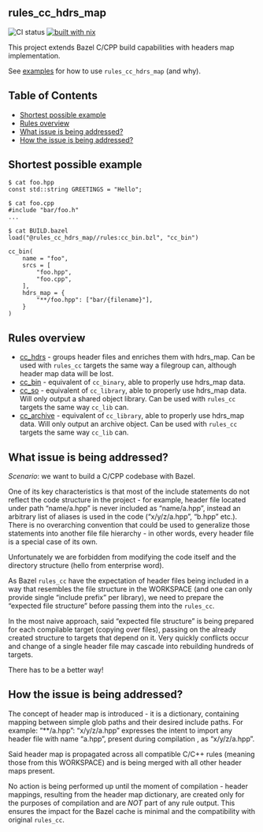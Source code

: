 rules_cc_hdrs_map
---
![CI status](https://github.com/AleksanderGondek/rules_cc_hdrs_map/actions/workflows/ci.yaml/badge.svg) [![built with nix](https://builtwithnix.org/badge.svg)](https://builtwithnix.org)

This project extends Bazel C/CPP build capabilities with headers map implementation. 

See [examples](/examples) for how to use `rules_cc_hdrs_map` (and why).

## Table of Contents
- [Shortest possible example](#shortest-possible-example)
- [Rules overview](#rules-overview)
- [What issue is being addressed?](#what-issue-is-being-addressed)
- [How the issue is being addressed?](#how-the-issue-is-being-addressed)

## Shortest possible example

```
$ cat foo.hpp
const std::string GREETINGS = "Hello";

$ cat foo.cpp
#include "bar/foo.h"
...

$ cat BUILD.bazel
load("@rules_cc_hdrs_map//rules:cc_bin.bzl", "cc_bin")

cc_bin(
    name = "foo",
    srcs = [
        "foo.hpp",
        "foo.cpp",
    ],
    hdrs_map = {
        "**/foo.hpp": ["bar/{filename}"],
    }
)

```

## Rules overview

* [cc_hdrs](/docs/cc_hdrs_docs.md) - groups header files and enriches them with hdrs_map. Can be used with `rules_cc` targets the same way a filegroup can, although header map data will be lost.
* [cc_bin](/docs/cc_bin_docs.md) - equivalent of `cc_binary`, able to properly use hdrs_map data.
* [cc_so](/docs/cc_so_docs.md) - equivalent of `cc_library`, able to properly use hdrs_map data. Will only output a shared object library. Can be used with `rules_cc` targets the same way `cc_lib` can.
* [cc_archive](/docs/cc_archive_docs.md) - equivalent of `cc_library`, able to properly use hdrs_map data. Will only output an archive object. Can be used with `rules_cc` targets the same way `cc_lib` can.


## What issue is being addressed?

_Scenario_: we want to build a C/CPP codebase with Bazel. 

One of its key characteristics is that most of the include statements do not reflect the code structure in the project - for example, header file located under path “name/a.hpp” is never included as “name/a.hpp”, instead an arbitrary list of aliases is used in the code (“x/y/z/a.hpp”, “b.hpp” etc.).  There is no overarching convention that could be used to generalize those statements into another file file hierarchy - in other words, every header file is a special case of its own.

Unfortunately we are forbidden from modifying the code itself and the directory structure (hello from enterprise word). 

As Bazel `rules_cc` have the expectation of header files being included in a way that resembles the file structure in the WORKSPACE (and one can only provide single “include prefix” per library), we need to prepare the “expected file structure” before passing them into the `rules_cc`.

In the most naive approach, said “expected file structure” is being prepared for each compilable target (copying over files), passing on the already created structure to targets that depend on it. Very quickly conflicts occur and change of a single header file may cascade into rebuilding hundreds of targets.

There has to be a better way!

## How the issue is being addressed? 

The concept of header map is introduced - it is a dictionary, containing mapping between simple glob paths and their desired include paths. For example: “**/a.hpp”: “x/y/z/a.hpp” expresses the intent to import any header file with name “a.hpp”, present during compilation , as “x/y/z/a.hpp”. 

Said header map is propagated across all compatible C/C++ rules (meaning those from this WORKSPACE) and is being merged with all other header maps present. 

No action is being performed up until the moment of compilation - header mappings, resulting from the header map dictionary, are created only for the purposes of compilation and are _NOT_ part of any rule output. This ensures the impact for the Bazel cache is minimal and the compatibility with original `rules_cc`.
